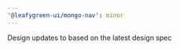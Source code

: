 ```yaml
---
'@leafygreen-ui/mongo-nav': minor
---
```


Design updates to <MongoNav /> based on the latest design spec
